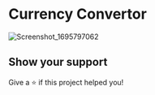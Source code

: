# Currency Convertor
![Screenshot_1695797062](https://github.com/Santoshadhikary/currency_converter/assets/122032759/1b3588fb-7908-4d41-a267-27c7980ecf6a)
## Show your support
Give a ⭐ if this project helped you! 
